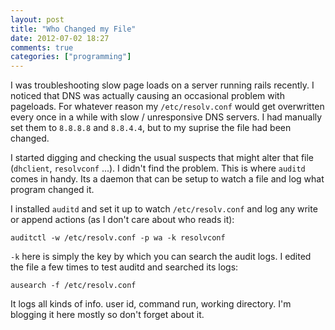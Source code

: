 ```yaml
---
layout: post
title: "Who Changed my File"
date: 2012-07-02 18:27
comments: true
categories: ["programming"]
---
```


I was troubleshooting slow page loads on a server running rails
recently.  I noticed that DNS was actually causing an occasional
problem with pageloads.  For whatever reason my `/etc/resolv.conf`
would get overwritten every once in a while with slow / unresponsive
DNS servers.  I had manually set them to `8.8.8.8` and `8.8.4.4`, but
to my suprise the file had been changed.

I started digging and checking the usual suspects that might alter
that file (`dhclient`, `resolvconf` ...).  I didn't find the problem.
This is where `auditd` comes in handy.  Its a daemon that can be setup
to watch a file and log what program changed it.

I installed `auditd` and set it up to watch `/etc/resolv.conf` and log
any write or append actions (as I don't care about who reads it):

`auditctl -w /etc/resolv.conf -p wa -k resolvconf`

`-k` here is simply the key by which you can search the audit logs.  I edited the file a few times to test auditd and searched its logs:

`ausearch -f /etc/resolv.conf `

It logs all kinds of info.  user id, command run, working directory.
I'm blogging it here mostly so don't forget about it.
